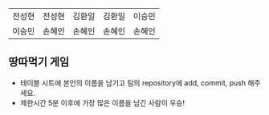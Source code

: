 <table>
      <tbody>
        <tr>
          <td>전성현</td>
          <td>전성현</td>
          <td>김환일</td>
          <td>김환일</td>
          <td>이승민</td>
        </tr>
        <tr>
          <td>이승민</td>
          <td>손혜인</td>
          <td>손혜인</td>
          <td>손혜인</td>
          <td>손혜인</td>
        </tr>
      </tbody>
</table>

## 땅따먹기 게임

- 테이블 시트에 본인의 이름을 남기고 팀의 repository에 add, commit, push 해주세요.
- 제한시간 5분 이후에 가장 많은 이름을 남긴 사람이 우승!
